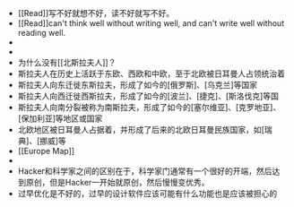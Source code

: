 - [[Read]]写不好就想不好，读不好就写不好。
- [[Read]]can't think well without writing well, and can't write well without reading well.
-
-
- 为什么没有[[北斯拉夫人]]？
- 斯拉夫人在历史上活跃于东欧、西欧和中欧，至于北欧被日耳曼人占领统治着
- 斯拉夫人向东迁徙东斯拉夫，形成了如今的[俄罗斯]、[乌克兰]等国家
- 斯拉夫人向西迁徙西斯拉夫，形成了如今的[波兰]、[捷克]、[斯洛伐克]等国
- 斯拉夫人向南分裂被称为南斯拉夫，形成了如今的[塞尔维亚]、[克罗地亚]、[保加利亚]等地区或国家
- 北欧地区被日耳曼人占据着，并形成了后来的北欧日耳曼民族国家，如[瑞典]、[挪威]等
- [[Europe Map]]
-
- Hacker和科学家之间的区别在于，科学家门通常有一个很好的开端，然后达到原创，但是Hacker一开始就原创，然后慢慢变优秀。
- 过早优化是不好的，过早的设计软件应该可能有什么功能也是应该被担心的
